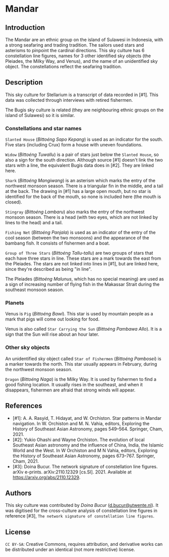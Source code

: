 # Mandar

## Introduction

The Mandar are an ethnic group on the island of Sulawesi in Indonesia, with a strong seafaring and trading tradition. The sailors used stars and asterisms to pinpoint the cardinal directions. This sky culture has 6 constellation line figures, names for 3 other identified sky objects (the Pleiades, the Milky Way, and Venus), and the name of an unidentified sky object. The constellations reflect the seafaring tradition.

## Description

This sky culture for Stellarium is a transcript of data recorded in [#1]. This data was collected through interviews with retired fishermen.

The Bugis sky culture is related (they are neighbouring ethnic groups on the island of Sulawesi) so it is similar.

### Constellations and star names

`Slanted House` (_Bittoéng Sapo Kepang_) is used as an indicator for the south. Five stars (including Crux) form a house with uneven foundations.

`Widow` (_Bittoéng Tuwallu_) is a pair of stars just below the `Slanted House`, so also a sign for the south direction. Although source [#1] doesn't link the two stars with a line, the equivalent Bugis data does in [#2]. They are linked here.

`Shark` (_Bittoéng Mangiwang_) is an asterism which marks the entry of the northwest monsoon season. There is a triangular  fin in the middle, and a tail at the back. The drawing in [#1] has a large open mouth, but no star is identified for the back of the mouth, so none is included here (the mouth is closed). 

`Stingray` (_Bittoéng Lambaru_) also marks the entry of the northwest monsoon season. There is a head (with two eyes, which are not linked by lines to the head) and a tail.

`Fishing Net` (_Bittoéng Panjala_) is used as an indicator of the entry of the cool season (between the two monsoons) and the appearance of the bambang fish. It consists of fishermen and a boat.

`Group of Three Stars` (_Bittoéng Tallu-tallu_) are two groups of stars that each have three stars in line. These stars are a mark towards the east from the Pleiades. The stars are not linked into lines in [#1], but are linked here, since they're described as being "in line".

The Pleiades (_Bittoéng Malunus_, which has no special meaning) are used as a sign of increasing number of flying fish in the Makassar Strait during the southeast monsoon season. 

### Planets

Venus is `Pig` (_Bittoéng Bawi_). This star is used by mountain people as a mark that pigs will come out looking for food. 

Venus is also called `Star Carrying the Sun` (_Bittoéng Pambawa Allo_). It is a sign that the Sun will rise about an hour later.

### Other sky objects

An unidentified sky object called `Star of Fishermen` (_Bittoéng Pambosei_) is a marker towards the north. This star  usually appears in February, during the northwest monsoon season.

`Dragon` (_Bittoéng Naga_) is the Milky Way. It is used by fishermen to find a good fishing location. It usually rises in the southeast, and when it disappears, fishermen are afraid that strong winds will appear.

## References

 - [#1]: A. A. Rasyid, T. Hidayat, and W. Orchiston. Star patterns in Mandar navigation. In W. Orchiston and M. N. Vahia, editors, Exploring the History of Southeast Asian Astronomy, pages 549–564. Springer, Cham, 2021.
 - [#2]: Yukio Ohashi and Wayne Orchiston. The evolution of local Southeast Asian astronomy and the influence of China, India, the Islamic World and the West. In W Orchiston and M N Vahia, editors, Exploring the History of Southeast Asian Astronomy, pages 673–767. Springer, Cham, 2021.
 - [#3]: Doina Bucur. The network signature of constellation line figures. arXiv e-prints. arXiv:2110.12329 [cs.SI]. 2021. Available at <https://arxiv.org/abs/2110.12329>.

## Authors

This sky culture was contributed by _Doina Bucur_ (d.bucur@utwente.nl). It was digitised for the cross-culture analysis of constellation line figures in reference [#3], `The network signature of constellation line figures`.

## License

`CC BY-SA`: Creative Commons, requires attribution, and derivative works can be distributed under an identical (not more restrictive) license.